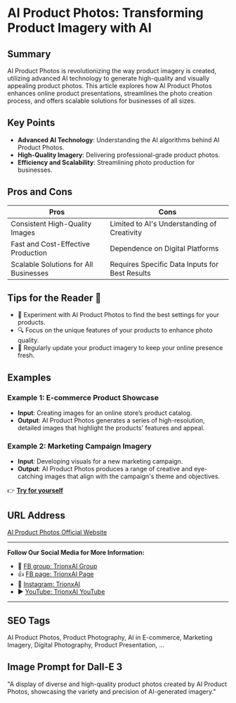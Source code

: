 # AI Product Photos: Transforming Product Imagery with AI

## Summary
AI Product Photos is revolutionizing the way product imagery is created, utilizing advanced AI technology to generate high-quality and visually appealing product photos. This article explores how AI Product Photos enhances online product presentations, streamlines the photo creation process, and offers scalable solutions for businesses of all sizes.

## Key Points
- **Advanced AI Technology**: Understanding the AI algorithms behind AI Product Photos.
- **High-Quality Imagery**: Delivering professional-grade product photos.
- **Efficiency and Scalability**: Streamlining photo production for businesses.

## Pros and Cons
| Pros                              | Cons                                  |
|-----------------------------------|---------------------------------------|
| Consistent High-Quality Images    | Limited to AI's Understanding of Creativity |
| Fast and Cost-Effective Production| Dependence on Digital Platforms       |
| Scalable Solutions for All Businesses | Requires Specific Data Inputs for Best Results |

## Tips for the Reader 📸
- 🤖 Experiment with AI Product Photos to find the best settings for your products.
- 🔍 Focus on the unique features of your products to enhance photo quality.
- 🔄 Regularly update your product imagery to keep your online presence fresh.

## Examples
### Example 1: E-commerce Product Showcase
- **Input**: Creating images for an online store’s product catalog.
- **Output**: AI Product Photos generates a series of high-resolution, detailed images that highlight the products' features and appeal.

### Example 2: Marketing Campaign Imagery
- **Input**: Developing visuals for a new marketing campaign.
- **Output**: AI Product Photos produces a range of creative and eye-catching images that align with the campaign's theme and objectives.

👉 <a href="https://creatorkit.com/" target="_blank">**Try for yourself**</a>

## URL Address
<a href="https://creatorkit.com/" target="_blank">AI Product Photos Official Website</a>

---

**Follow Our Social Media for More Information:**
- 📘 <a href="https://www.facebook.com/groups/trionxai" target="_blank">FB group: TrionxAI Group</a>
- 👍 <a href="https://www.facebook.com/ai.trionxai" target="_blank">FB page: TrionxAI Page</a>
- 📸 <a href="https://www.instagram.com/trionxai/" target="_blank">Instagram: TrionxAI</a>
- ▶️ <a href="https://www.youtube.com/@robotdocs/" target="_blank">YouTube: TrionxAI YouTube</a>

---

## SEO Tags
AI Product Photos, Product Photography, AI in E-commerce, Marketing Imagery, Digital Photography, Product Presentation, ...

## Image Prompt for Dall-E 3
"A display of diverse and high-quality product photos created by AI Product Photos, showcasing the variety and precision of AI-generated imagery."
